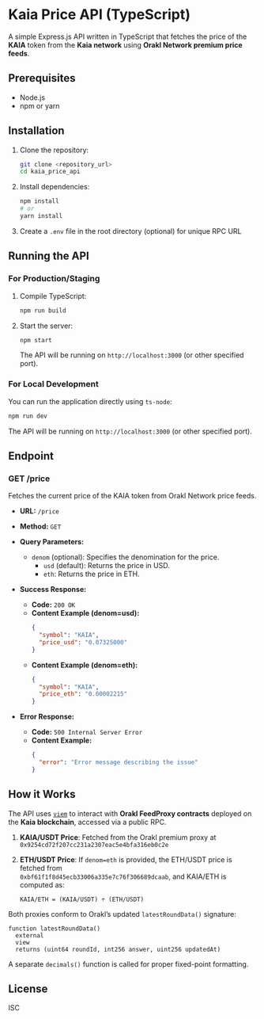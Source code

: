 # Kaia Price API (TypeScript)

A simple Express.js API written in TypeScript that fetches the price of the **KAIA** token from the **Kaia network** using **Orakl Network premium price feeds**.

## Prerequisites

- Node.js
- npm or yarn

## Installation

1. Clone the repository:
   ```bash
   git clone <repository_url>
   cd kaia_price_api
   ```

2. Install dependencies:
   ```bash
   npm install
   # or
   yarn install
   ```

3. Create a `.env` file in the root directory (optional) for unique RPC URL

## Running the API

### For Production/Staging

1. Compile TypeScript:
   ```bash
   npm run build
   ```

2. Start the server:
   ```bash
   npm start
   ```

   The API will be running on `http://localhost:3000` (or other specified port).

### For Local Development

You can run the application directly using `ts-node`:

   ```bash
   npm run dev
   ```

   The API will be running on `http://localhost:3000` (or other specified port).

## Endpoint

### GET /price

Fetches the current price of the KAIA token from Orakl Network price feeds.

- **URL:** `/price`
- **Method:** `GET`
- **Query Parameters:**
  - `denom` (optional): Specifies the denomination for the price.
    - `usd` (default): Returns the price in USD.
    - `eth`: Returns the price in ETH.

- **Success Response:**
  - **Code:** `200 OK`
  - **Content Example (denom=usd):**
    ```json
    {
      "symbol": "KAIA",
      "price_usd": "0.07325000"
    }
    ```
  - **Content Example (denom=eth):**
    ```json
    {
      "symbol": "KAIA",
      "price_eth": "0.00002215"
    }
    ```

- **Error Response:**
  - **Code:** `500 Internal Server Error`
  - **Content Example:**
    ```json
    {
      "error": "Error message describing the issue"
    }
    ```

## How it Works

The API uses [`viem`](https://viem.sh) to interact with **Orakl FeedProxy contracts** deployed on the **Kaia blockchain**, accessed via a public RPC.

1. **KAIA/USDT Price**: Fetched from the Orakl premium proxy at  
   `0x9254cd72f207cc231a2307eac5e4bfa316eb0c2e`

2. **ETH/USDT Price**: If `denom=eth` is provided, the ETH/USDT price is fetched from  
   `0xbf61f1f8d45ecb33006a335e7c76f306689dcaab`, and KAIA/ETH is computed as:  
   ```
   KAIA/ETH = (KAIA/USDT) ÷ (ETH/USDT)
   ```

Both proxies conform to Orakl’s updated `latestRoundData()` signature:
```solidity
function latestRoundData()
  external
  view
  returns (uint64 roundId, int256 answer, uint256 updatedAt)
```

A separate `decimals()` function is called for proper fixed-point formatting.

## License

ISC

